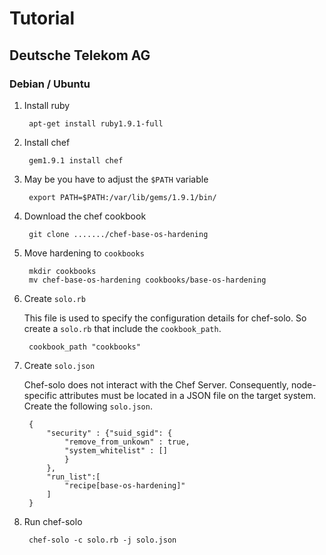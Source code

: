 # Tutorial

## Deutsche Telekom AG

### Debian / Ubuntu

1. Install ruby

        apt-get install ruby1.9.1-full

2. Install chef

        gem1.9.1 install chef

3. May be you have to adjust the `$PATH` variable

        export PATH=$PATH:/var/lib/gems/1.9.1/bin/

4. Download the chef cookbook

        git clone ......./chef-base-os-hardening

5. Move hardening to `cookbooks`

        mkdir cookbooks
        mv chef-base-os-hardening cookbooks/base-os-hardening

6. Create `solo.rb`

    This file is used to specify the configuration details for chef-solo. So create a `solo.rb` that include the `cookbook_path`.

        cookbook_path "cookbooks"

7. Create `solo.json`

    Chef-solo does not interact with the Chef Server. Consequently, node-specific attributes must be located in a JSON file on the target system. Create the following `solo.json`.

        {
            "security" : {"suid_sgid": {
                "remove_from_unkown" : true,
                "system_whitelist" : []
                }
            },
            "run_list":[
                "recipe[base-os-hardening]"
            ]
        }


8. Run chef-solo

        chef-solo -c solo.rb -j solo.json





